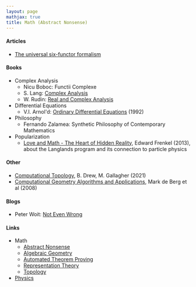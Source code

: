```yaml
---
layout: page
mathjax: true
title: Math (Abstract Nonsense)
---
```


#### Articles
* [The universal six-functor formalism](https://arxiv.org/abs/2009.13610)

#### Books
* Complex Analysis
  * Nicu Boboc: Functii Complexe
  * S. Lang: [Complex Analysis](https://www.amazon.com/Complex-Analysis-Graduate-Texts-Mathematics/dp/0387985921)
  * W. Rudin: [Real and Complex Analysis](https://www.amazon.com/Real-Complex-Analysis-Higher-Mathematics/dp/0070542341/ref=sr_1_3?dchild=1&keywords=rudin+complex+analysis&qid=1625362705&s=books&sr=1-3)
* Differential Equations
  * V.I. Arnol'd: [Ordinary Differential Equations](https://www.amazon.com/Ordinary-Differential-Equations-Universitext-Vladimir/product-reviews/3540345639) (1992)
* Philosophy
  * Fernando Zalamea: Synthetic Philosophy of Contemporary Mathematics
* Popularization
  * [Love and Math - The Heart of Hidden Reality](https://www.amazon.com/Love-Math-Heart-Hidden-Reality/dp/0465064957), Edward Frenkel (2013), about the Langlands program and its connection to particle physics

#### Other
* [Computational Topology](computational_topology.md), B. Drew, M. Gallagher (2021)
* [Computational Geometry Algorithms and Applications](https://www.amazon.com/Computational-Geometry-Applications-Mark-Berg/dp/3540779736/), Mark de Berg et al (2008)

#### Blogs
* Peter Woit: [Not Even Wrong](https://www.math.columbia.edu/~woit/wordpress/)

#### Links
* Math
  * [Abstract Nonsense](math/abstract_nonsense.md)
  * [Algebraic Geometry](math/algebraic_geometry.md)
  * [Automated Theorem Proving](math/automated_theorem_proving.md)
  * [Representation Theory](math/representation_theory.md)
  * [Topology](math/topology.md)
* [Physics](physics.md)
